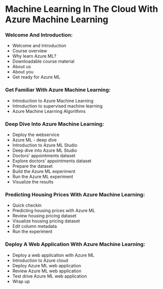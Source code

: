 # Machine Learning In The Cloud With Azure Machine Learning

### Welcome And Introduction:
+ Welcome and Introduction
+ Course overview
+ Why learn Azure ML?
+ Downloadable course material
+ About us
+ About you
+ Get ready for Azure ML

### Get Familiar With Azure Machine Learning:
+ Introduction to Azure Machine Learning
+ Introduction to supervised machine learning
+ Azure Machine Learning Algorithms

### Deep Dive Into Azure Machine Learning:
+ Deploy the webservice
+ Azure ML - deep dive
+ Introduction to Azure ML Studio
+ Deep dive into Azure ML Studio
+ Doctors' appointments dataset
+ Explore doctors' appointments dataset
+ Prepare the dataset
+ Build the Azure ML experiment
+ Run the Azure ML experiment
+ Visualize the results

### Predicting Housing Prices With Azure Machine Learning:
+ Quick checkin
+ Predicting housing prices with Azure ML
+ Review housing pricing dataset
+ Visualize housing pricing dataset
+ Edit column metadata
+ Run the experiment

### Deploy A Web Application With Azure Machine Learning:
+ Deploy a web application with Azure ML
+ Introduction to Azure cloud
+ Deploy Azure ML web application
+ Review Azure ML web application
+ Test drive Azure ML web application
+ Wrap up